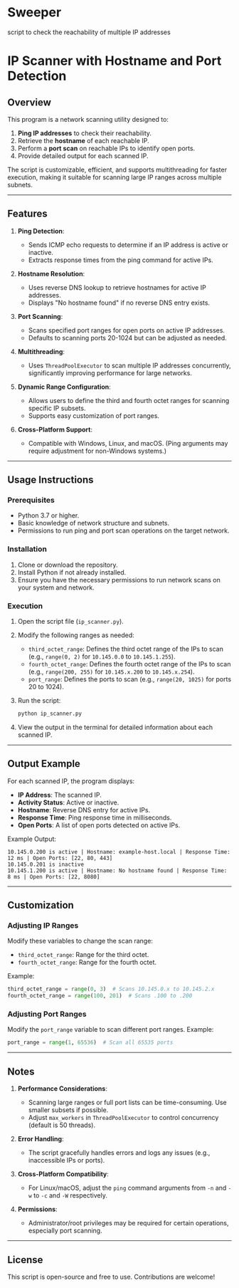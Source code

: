 # Sweeper
script to check the reachability of multiple IP addresses


# IP Scanner with Hostname and Port Detection

## Overview
This program is a network scanning utility designed to:
1. **Ping IP addresses** to check their reachability.
2. Retrieve the **hostname** of each reachable IP.
3. Perform a **port scan** on reachable IPs to identify open ports.
4. Provide detailed output for each scanned IP.

The script is customizable, efficient, and supports multithreading for faster execution, making it suitable for scanning large IP ranges across multiple subnets.

---

## Features

1. **Ping Detection**:
   - Sends ICMP echo requests to determine if an IP address is active or inactive.
   - Extracts response times from the ping command for active IPs.

2. **Hostname Resolution**:
   - Uses reverse DNS lookup to retrieve hostnames for active IP addresses.
   - Displays "No hostname found" if no reverse DNS entry exists.

3. **Port Scanning**:
   - Scans specified port ranges for open ports on active IP addresses.
   - Defaults to scanning ports 20-1024 but can be adjusted as needed.

4. **Multithreading**:
   - Uses `ThreadPoolExecutor` to scan multiple IP addresses concurrently, significantly improving performance for large networks.

5. **Dynamic Range Configuration**:
   - Allows users to define the third and fourth octet ranges for scanning specific IP subsets.
   - Supports easy customization of port ranges.

6. **Cross-Platform Support**:
   - Compatible with Windows, Linux, and macOS. (Ping arguments may require adjustment for non-Windows systems.)

---

## Usage Instructions

### Prerequisites
- Python 3.7 or higher.
- Basic knowledge of network structure and subnets.
- Permissions to run ping and port scan operations on the target network.

### Installation
1. Clone or download the repository.
2. Install Python if not already installed.
3. Ensure you have the necessary permissions to run network scans on your system and network.

### Execution
1. Open the script file (`ip_scanner.py`).
2. Modify the following ranges as needed:
   - `third_octet_range`: Defines the third octet range of the IPs to scan (e.g., `range(0, 2)` for `10.145.0.0` to `10.145.1.255`).
   - `fourth_octet_range`: Defines the fourth octet range of the IPs to scan (e.g., `range(200, 255)` for `10.145.x.200` to `10.145.x.254`).
   - `port_range`: Defines the ports to scan (e.g., `range(20, 1025)` for ports 20 to 1024).

3. Run the script:
   ```bash
   python ip_scanner.py
   ```
4. View the output in the terminal for detailed information about each scanned IP.

---

## Output Example
For each scanned IP, the program displays:
- **IP Address**: The scanned IP.
- **Activity Status**: Active or inactive.
- **Hostname**: Reverse DNS entry for active IPs.
- **Response Time**: Ping response time in milliseconds.
- **Open Ports**: A list of open ports detected on active IPs.

Example Output:
```
10.145.0.200 is active | Hostname: example-host.local | Response Time: 12 ms | Open Ports: [22, 80, 443]
10.145.0.201 is inactive
10.145.1.200 is active | Hostname: No hostname found | Response Time: 8 ms | Open Ports: [22, 8080]
```

---

## Customization

### Adjusting IP Ranges
Modify these variables to change the scan range:
- `third_octet_range`: Range for the third octet.
- `fourth_octet_range`: Range for the fourth octet.

Example:
```python
third_octet_range = range(0, 3)  # Scans 10.145.0.x to 10.145.2.x
fourth_octet_range = range(100, 201)  # Scans .100 to .200
```

### Adjusting Port Ranges
Modify the `port_range` variable to scan different port ranges.
Example:
```python
port_range = range(1, 65536)  # Scan all 65535 ports
```

---

## Notes

1. **Performance Considerations**:
   - Scanning large ranges or full port lists can be time-consuming. Use smaller subsets if possible.
   - Adjust `max_workers` in `ThreadPoolExecutor` to control concurrency (default is 50 threads).

2. **Error Handling**:
   - The script gracefully handles errors and logs any issues (e.g., inaccessible IPs or ports).

3. **Cross-Platform Compatibility**:
   - For Linux/macOS, adjust the `ping` command arguments from `-n` and `-w` to `-c` and `-W` respectively.

4. **Permissions**:
   - Administrator/root privileges may be required for certain operations, especially port scanning.

---

## License
This script is open-source and free to use. Contributions are welcome!

